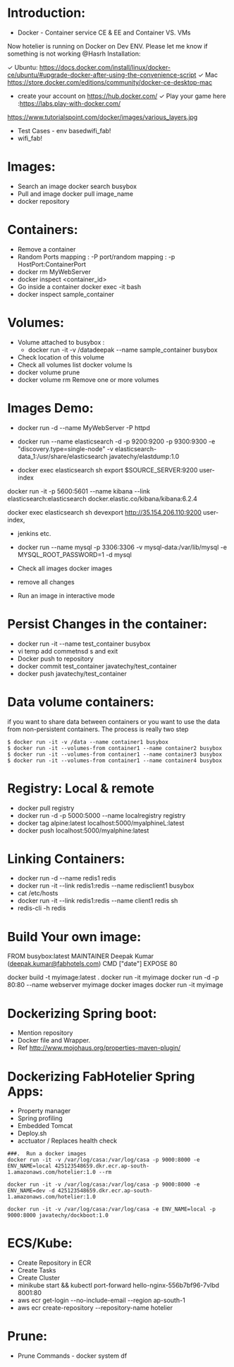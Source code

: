 # Introduction:
- Docker - Container service CE & EE and Container VS. VMs
 
 Now hotelier is running on Docker on Dev ENV. Please let me know if something is not working @Hasrh
Installation:

✓ Ubuntu: https://docs.docker.com/install/linux/docker-ce/ubuntu/#upgrade-docker-after-using-the-convenience-script
✓ Mac https://store.docker.com/editions/community/docker-ce-desktop-mac
- create your account on https://hub.docker.com/
✓ Play your game here :https://labs.play-with-docker.com/

https://www.tutorialspoint.com/docker/images/various_layers.jpg

- Test Cases - env basedwifi_fab!
- wifi_fab!

# Images:
 
 - Search an image docker search busybox
 - Pull and image docker pull image_name
 - docker repository
  
# Containers:

 - Remove a container
 - Random Ports mapping : -P port/random mapping : -p HostPort:ContainerPort
 - docker rm MyWebServer
 - docker inspect <container_id>
 - Go inside a container docker exec -it <cname> bash
 - docker inspect sample_container
 
# Volumes: 
 
 - Volume attached to busybox : 
 	- docker run -it -v /datadeepak --name sample_container  busybox
 - Check location of this volume
 - Check all volumes list docker volume ls
 - docker volume prune
 - docker volume rm Remove one or more volumes
 
# Images Demo:
- docker run -d --name MyWebServer -P httpd 

- docker run --name elasticsearch  -d -p 9200:9200 -p 9300:9300 -e "discovery.type=single-node" -v elasticsearch-data_1:/usr/share/elasticsearch javatechy/elastdump:1.0
- docker exec elasticsearch sh export $SOURCE_SERVER:9200 user-index


docker run -it -p 5600:5601 --name kibana --link elasticsearch:elasticsearch  docker.elastic.co/kibana/kibana:6.2.4


docker exec elasticsearch sh devexport http://35.154.206.110:9200 user-index,
- jenkins etc.

- docker run --name mysql -p 3306:3306 -v mysql-data:/var/lib/mysql -e MYSQL_ROOT_PASSWORD=1 -d mysql

-  Check all images  docker images
- remove all changes
- Run an image in interactive mode
 

# Persist Changes in the container:

- docker run -it --name test_container busybox
-  vi temp add commetnsd s  and exit 
- Docker push to repository
- docker commit test_container javatechy/test_container
- docker push javatechy/test_container


# Data volume containers:

if you want to share data between containers or you want to use the data 
from non-persistent containers. The process is really two step

```
$ docker run -it -v /data --name container1 busybox
$ docker run -it --volumes-from container1 --name container2 busybox
$ docker run -it --volumes-from container1 --name container3 busybox
$ docker run -it --volumes-from container1 --name container4 busybox
```

# Registry: Local & remote

- docker pull registry
- docker run -d -p 5000:5000 --name localregistry registry
- docker tag alpine:latest localhost:5000/myalphineL:latest
- docker push localhost:5000/myalphine:latest

# Linking Containers:

- docker run -d --name redis1 redis
- docker run -it --link redis1:redis --name redisclient1 busybox
- cat /etc/hosts
- docker run -it --link redis1:redis --name client1 redis sh
- redis-cli -h redis

# Build Your own image:

FROM busybox:latest
MAINTAINER Deepak Kumar (deepak.kumar@fabhotels.com)
CMD ["date"]
EXPOSE 80

docker build -t myimage:latest .
docker run -it myimage
docker run -d -p 80:80 --name webserver myimage
docker images
docker run -it myimage
 
# Dockerizing Spring boot:
 - Mention repository
 - Docker file and Wrapper.
 - Ref http://www.mojohaus.org/properties-maven-plugin/

# Dockerizing FabHotelier Spring Apps:
 
 - Property manager
 - Spring profiling
 - Embedded Tomcat
 - Deploy.sh
 - acctuator / Replaces health check

```
###.  Run a docker images
docker run -it -v /var/log/casa:/var/log/casa -p 9000:8000 -e ENV_NAME=local 425123548659.dkr.ecr.ap-south-1.amazonaws.com/hotelier:1.0 --rm

docker run -it -v /var/log/casa:/var/log/casa -p 9000:8000 -e ENV_NAME=dev -d 425123548659.dkr.ecr.ap-south-1.amazonaws.com/hotelier:1.0

docker run -it -v /var/log/casa:/var/log/casa -e ENV_NAME=local -p 9000:8000 javatechy/dockboot:1.0
```

# ECS/Kube:

 - Create Repository in ECR
 - Create Tasks
 - Create Cluster
 - minikube start && kubectl port-forward hello-nginx-556b7bf96-7vlbd 8001:80 
 - aws ecr get-login --no-include-email --region ap-south-1
 - aws ecr create-repository --repository-name hotelier


# Prune:
- Prune Commands -  docker system df
